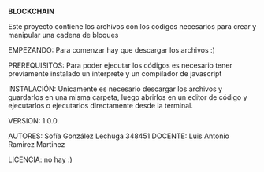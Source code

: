 **BLOCKCHAIN**

Este proyecto contiene los archivos con los codigos necesarios para crear y manipular  una cadena de bloques 

EMPEZANDO:
Para comenzar hay que descargar los archivos :)

PREREQUISITOS:
Para poder ejecutar los códigos es necesario tener previamente instalado un interprete y un compilador de javascript

INSTALACIÓN:
Unicamente es necesario descargar los archivos y guardarlos en una misma carpeta, luego abrirlos en un editor de código y ejecutarlos o ejecutarlos directamente desde la terminal.

VERSION:
1.0.0.

AUTORES:
Sofía González Lechuga 348451
DOCENTE: Luis Antonio Ramirez Martinez

LICENCIA:
no hay :)


